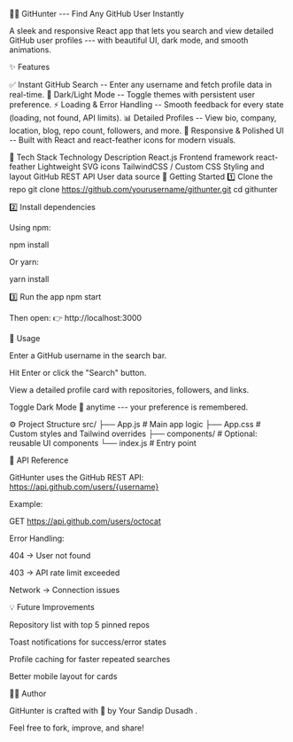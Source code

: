 🕵️‍♂️ GitHunter --- Find Any GitHub User Instantly

A sleek and responsive React app that lets you search and view detailed
GitHub user profiles --- with beautiful UI, dark mode, and smooth
animations.

✨ Features

✅ Instant GitHub Search -- Enter any username and fetch profile data in
real-time. 🌙 Dark/Light Mode -- Toggle themes with persistent user
preference. ⚡ Loading & Error Handling -- Smooth feedback for every
state (loading, not found, API limits). 📊 Detailed Profiles -- View
bio, company, location, blog, repo count, followers, and more. 💚
Responsive & Polished UI -- Built with React and react-feather icons for
modern visuals.

🧩 Tech Stack Technology Description React.js Frontend framework
react-feather Lightweight SVG icons TailwindCSS / Custom CSS Styling and
layout GitHub REST API User data source 🚀 Getting Started 1️⃣ Clone the
repo git clone https://github.com/yourusername/githunter.git cd
githunter

2️⃣ Install dependencies

Using npm:

npm install

Or yarn:

yarn install

3️⃣ Run the app npm start

Then open: 👉 http://localhost:3000

🧠 Usage

Enter a GitHub username in the search bar.

Hit Enter or click the "Search" button.

View a detailed profile card with repositories, followers, and links.

Toggle Dark Mode 🌙 anytime --- your preference is remembered.

⚙️ Project Structure src/ ├── App.js \# Main app logic ├── App.css \#
Custom styles and Tailwind overrides ├── components/ \# Optional:
reusable UI components └── index.js \# Entry point

🧰 API Reference

GitHunter uses the GitHub REST API:
https://api.github.com/users/{username}

Example:

GET https://api.github.com/users/octocat

Error Handling:

404 → User not found

403 → API rate limit exceeded

Network → Connection issues

💡 Future Improvements

Repository list with top 5 pinned repos

Toast notifications for success/error states

Profile caching for faster repeated searches

Better mobile layout for cards

👨‍💻 Author

GitHunter is crafted with 💚 by Your Sandip Dusadh . 

Feel free to fork, improve,
and share!
